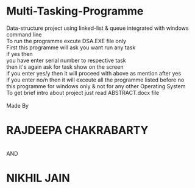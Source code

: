 # Multi-Tasking-Programme
Data-structure project using linked-list &amp; queue integrated with windows command line
<br>To run the programme excute DSA.EXE file only<br>
First this programme will ask you want run any task<br>
if yes then <br>
you have enter serial number to respective task<br>
then it's again ask for task show on the screen<br>
if you enter yes/y then it will proceed with above as mention after yes<br>
if you enter no/n then it will exceute all the programme listed before no <br>
this programme for windows only & not for any other Operating System<br>
To get brief intro about project just read ABSTRACT.docx file<br>
<br>
Made By<br>
<h1>RAJDEEPA CHAKRABARTY</h1><br>
AND<br>
<h1>NIKHIL JAIN</h1><br>
